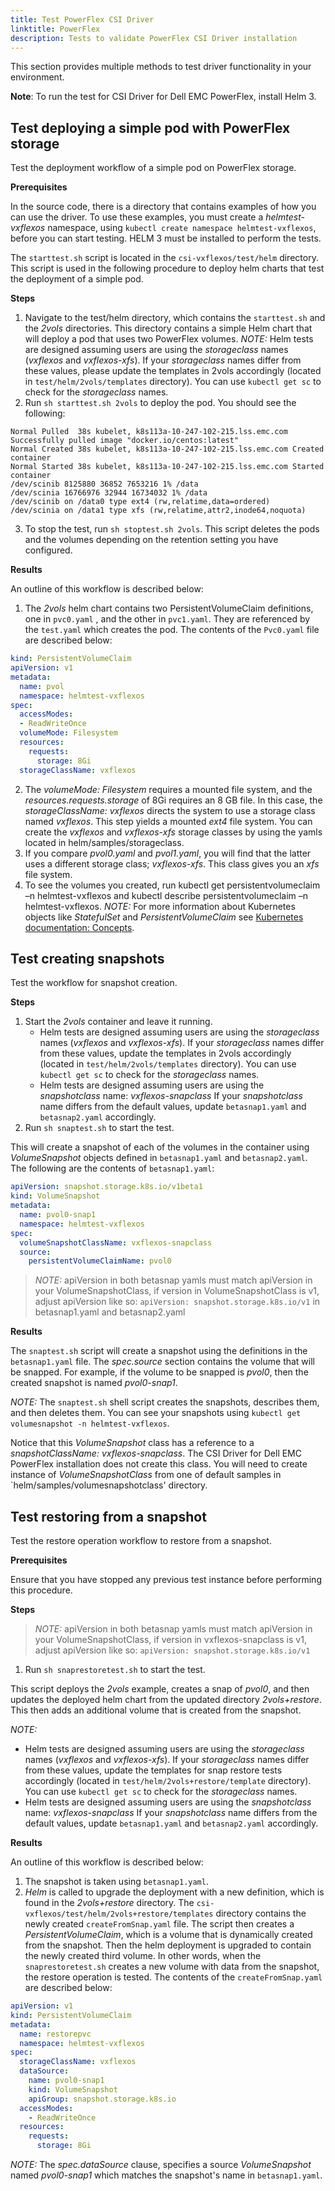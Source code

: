```yaml
---
title: Test PowerFlex CSI Driver
linktitle: PowerFlex
description: Tests to validate PowerFlex CSI Driver installation
---
```


This section provides multiple methods to test driver functionality in your environment.

**Note**: To run the test for CSI Driver for Dell EMC PowerFlex, install Helm 3.

## Test deploying a simple pod with PowerFlex storage

Test the deployment workflow of a simple pod on PowerFlex storage.

**Prerequisites**

In the source code, there is a directory that contains examples of how you can use the driver. To use these examples, you must create a _helmtest-vxflexos_ namespace, using `kubectl create namespace helmtest-vxflexos`, before you can start testing. HELM 3 must be installed to perform the tests.

The `starttest.sh` script is located in the `csi-vxflexos/test/helm` directory. This script is used in the following procedure to deploy helm charts that test the deployment of a simple pod.

**Steps**

1. Navigate to the test/helm directory, which contains the `starttest.sh` and the _2vols_ directories. This directory contains a simple Helm chart that will deploy a pod that uses two PowerFlex volumes.
*NOTE:* Helm tests are designed assuming users are using the _storageclass_ names (_vxflexos_ and _vxflexos-xfs_). If your _storageclass_ names differ from these values, please update the templates in 2vols accordingly (located in `test/helm/2vols/templates` directory). You can use `kubectl get sc` to check for the _storageclass_ names.
2. Run `sh starttest.sh 2vols` to deploy the pod. You should see the following:
```
Normal Pulled  38s kubelet, k8s113a-10-247-102-215.lss.emc.com Successfully pulled image "docker.io/centos:latest"
Normal Created 38s kubelet, k8s113a-10-247-102-215.lss.emc.com Created container
Normal Started 38s kubelet, k8s113a-10-247-102-215.lss.emc.com Started container
/dev/scinib 8125880 36852 7653216 1% /data
/dev/scinia 16766976 32944 16734032 1% /data
/dev/scinib on /data0 type ext4 (rw,relatime,data=ordered)
/dev/scinia on /data1 type xfs (rw,relatime,attr2,inode64,noquota)
```
3. To stop the test, run `sh stoptest.sh 2vols`. This script deletes the pods and the volumes depending on the retention setting you have configured.

**Results**

An outline of this workflow is described below:
1. The _2vols_ helm chart contains two PersistentVolumeClaim definitions, one in `pvc0.yaml` , and the other in `pvc1.yaml`. They are referenced by the `test.yaml` which creates the pod. The contents of the `Pvc0.yaml` file are described below:
```yaml
kind: PersistentVolumeClaim
apiVersion: v1
metadata:
  name: pvol
  namespace: helmtest-vxflexos
spec:
  accessModes:
  - ReadWriteOnce
  volumeMode: Filesystem
  resources:
    requests:
      storage: 8Gi
  storageClassName: vxflexos
```

2. The _volumeMode: Filesystem_ requires a mounted file system, and the _resources.requests.storage_ of 8Gi requires an 8 GB file. In this case, the _storageClassName: vxflexos_ directs the system to use a storage class named _vxflexos_. This step yields a mounted _ext4_ file system. You can create the _vxflexos_ and _vxflexos-xfs_ storage classes by using the yamls located in helm/samples/storageclass.  
3. If you compare _pvol0.yaml_ and _pvol1.yaml_, you will find that the latter uses a different storage class; _vxflexos-xfs_. This class gives you an _xfs_ file system.
4. To see the volumes you created, run kubectl get persistentvolumeclaim –n helmtest-vxflexos and kubectl describe persistentvolumeclaim –n helmtest-vxflexos.
*NOTE:* For more information about Kubernetes objects like _StatefulSet_ and _PersistentVolumeClaim_ see [Kubernetes documentation: Concepts](https://kubernetes.io/docs/concepts/).

## Test creating snapshots

Test the workflow for snapshot creation. 

**Steps**

1. Start the _2vols_ container and leave it running.
    - Helm tests are designed assuming users are using the  _storageclass_ names (_vxflexos_ and _vxflexos-xfs_). If your _storageclass_ names differ from these values, update the templates in 2vols accordingly (located in `test/helm/2vols/templates` directory). You can use `kubectl get sc` to check for the _storageclass_ names.
    - Helm tests are designed assuming users are using the _snapshotclass_ name: _vxflexos-snapclass_ If your _snapshotclass_ name differs from the default values, update `betasnap1.yaml` and `betasnap2.yaml` accordingly.
2. Run `sh snaptest.sh` to start the test.

This will create a snapshot of each of the volumes in the container using _VolumeSnapshot_ objects defined in `betasnap1.yaml` and `betasnap2.yaml`. The following are the contents of `betasnap1.yaml`:

```yaml
apiVersion: snapshot.storage.k8s.io/v1beta1
kind: VolumeSnapshot
metadata:
  name: pvol0-snap1
  namespace: helmtest-vxflexos
spec:
  volumeSnapshotClassName: vxflexos-snapclass
  source:
    persistentVolumeClaimName: pvol0
```

> *NOTE:* apiVersion in both betasnap yamls must match apiVersion in your VolumeSnapshotClass, if version in VolumeSnapshotClass is v1, adjust apiVersion like so: `apiVersion: snapshot.storage.k8s.io/v1` in betasnap1.yaml and betasnap2.yaml 

**Results**

The `snaptest.sh` script will create a snapshot using the definitions in the `betasnap1.yaml` file. The _spec.source_ section contains the volume that will be snapped. For example, if the volume to be snapped is _pvol0_, then the created snapshot is named _pvol0-snap1_.

*NOTE:* The `snaptest.sh` shell script creates the snapshots, describes them, and then deletes them. You can see your snapshots using `kubectl get volumesnapshot -n helmtest-vxflexos`.

Notice that this _VolumeSnapshot_ class has a reference to a _snapshotClassName: vxflexos-snapclass_. The CSI Driver for Dell EMC PowerFlex installation does not create this class. You will need
to create instance of _VolumeSnapshotClass_ from one of default samples in `helm/samples/volumesnapshotclass' directory.

## Test restoring from a snapshot

Test the restore operation workflow to restore from a snapshot.

**Prerequisites**

Ensure that you have stopped any previous test instance before performing this procedure.

**Steps**

> *NOTE:* apiVersion in both betasnap yamls must match apiVersion in your VolumeSnapshotClass, if version in vxflexos-snapclass is v1, adjust apiVersion like so: `apiVersion: snapshot.storage.k8s.io/v1`

1. Run `sh snaprestoretest.sh` to start the test.

This script deploys the _2vols_ example, creates a snap of _pvol0_, and then updates the deployed helm chart from the updated directory _2vols+restore_. This then adds an additional volume that is created from the snapshot.

*NOTE:*
- Helm tests are designed assuming users are using the _storageclass_ names (_vxflexos_ and _vxflexos-xfs_). If your _storageclass_ names differ from these values, update the templates for snap restore tests accordingly (located in `test/helm/2vols+restore/template` directory). You can use `kubectl get sc` to check for the _storageclass_ names.
- Helm tests are designed assuming users are using the _snapshotclass_ name: _vxflexos-snapclass_ If your _snapshotclass_ name differs from the default values, update `betasnap1.yaml` and `betasnap2.yaml` accordingly.

**Results**

An outline of this workflow is described below:
1. The snapshot is taken using `betasnap1.yaml`.
2. _Helm_ is called to upgrade the deployment with a new definition, which is found in the _2vols+restore_ directory. The `csi-vxflexos/test/helm/2vols+restore/templates` directory contains the newly created `createFromSnap.yaml` file. The script then creates a _PersistentVolumeClaim_, which is a volume that is dynamically created from the snapshot. Then the helm deployment is upgraded to contain the newly created third volume. In other words, when the `snaprestoretest.sh` creates a new volume with data from the snapshot, the restore operation is tested. The contents of the `createFromSnap.yaml` are described below:

```yaml
apiVersion: v1
kind: PersistentVolumeClaim
metadata:
  name: restorepvc
  namespace: helmtest-vxflexos
spec:
  storageClassName: vxflexos
  dataSource:
    name: pvol0-snap1
    kind: VolumeSnapshot
    apiGroup: snapshot.storage.k8s.io
  accessModes:
    - ReadWriteOnce
  resources:
    requests:
      storage: 8Gi
```

*NOTE:* The _spec.dataSource_ clause, specifies a source _VolumeSnapshot_ named _pvol0-snap1_ which matches the snapshot's name in `betasnap1.yaml`.
